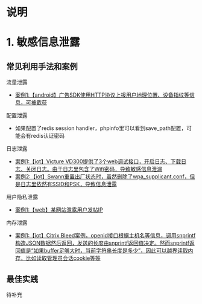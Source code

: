 # 说明

# 1. 敏感信息泄露

## 常见利用手法和案例

流量泄露

* [案例1:【android】广告SDK使用HTTP协议上报用户地理位置、设备指纹等信息，可被截获](https://securelist.com/leaking-ads/85239/)

配置泄露

* 如果配置了redis session handler，phpinfo里可以看到save_path配置，可能会有redis认证密码

日志泄露

* [案例1:【iot】Victure VD300提供了3个web调试接口，开启日志、下载日志、关闭日志。由于日志里包含了Wifi密码，导致敏感信息泄漏](https://research.nccgroup.com/2020/12/18/domestic-iot-nightmares-smart-doorbells/)
* [案例2:【iot】Swann重置出厂状态时，虽然删除了wpa_supplicant.conf，但是日志里依然有SSID和PSK，导致信息泄露](https://www.pentestpartners.com/security-blog/hacking-swann-home-security-camera-video/)

用户隐私泄露

* [案例1:【web】某网站泄露用户发帖IP](https://wy.zone.ci/bug_detail.php?wybug_id=wooyun-2011-02705)

内存泄露

* [案例1:【iot】Citrix Bleed案例，openid接口根据主机名等信息，调用snprintf构造JSON数据然后返回，发送的长度由snprintf返回值决定。然而snprintf返回值是“如果buffer足够大时，当前字符串长度是多少”，因此可以越界读取内存，比如读取管理员会话cookie等等](https://www.assetnote.io/resources/research/citrix-bleed-leaking-session-tokens-with-cve-2023-4966)

## 最佳实践

待补充
